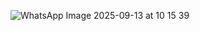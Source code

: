 ![WhatsApp Image 2025-09-13 at 10 15 39](https://github.com/user-attachments/assets/559e800e-de71-40c9-9f79-c5e44d8be4af)

